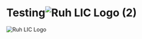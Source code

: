 # Testing![Ruh LIC Logo (2)](https://github.com/user-attachments/assets/42267f80-d1a9-4154-afc8-7ceb44598b70)
![Ruh LIC Logo](https://github.com/user-attachments/assets/cad70b26-c72f-44ff-b17c-0931f3e6e5d7)
